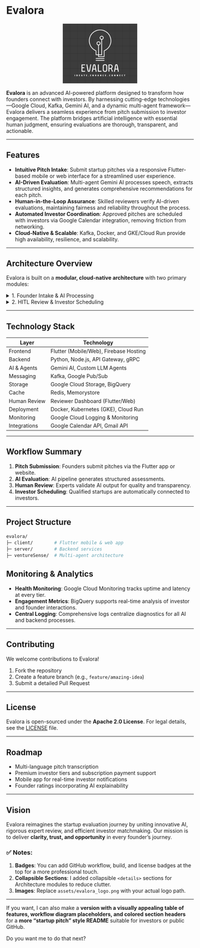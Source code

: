 # Evalora

<p align="center">
  <img src="client/assets/logo.png" alt="Evalora Logo" width="200" />
</p>


**Evalora** is an advanced AI-powered platform designed to transform how founders connect with investors. By harnessing cutting-edge technologies—Google Cloud, Kafka, Gemini AI, and a dynamic multi-agent framework—Evalora delivers a seamless experience from pitch submission to investor engagement. The platform bridges artificial intelligence with essential human judgment, ensuring evaluations are thorough, transparent, and actionable.

---

## Features

- **Intuitive Pitch Intake**: Submit startup pitches via a responsive Flutter-based mobile or web interface for a streamlined user experience.  
- **AI-Driven Evaluation**: Multi-agent Gemini AI processes speech, extracts structured insights, and generates comprehensive recommendations for each pitch.  
- **Human-in-the-Loop Assurance**: Skilled reviewers verify AI-driven evaluations, maintaining fairness and reliability throughout the process.  
- **Automated Investor Coordination**: Approved pitches are scheduled with investors via Google Calendar integration, removing friction from networking.  
- **Cloud-Native & Scalable**: Kafka, Docker, and GKE/Cloud Run provide high availability, resilience, and scalability.  

---

## Architecture Overview

Evalora is built on a **modular, cloud-native architecture** with two primary modules:

<details>
<summary>1. Founder Intake & AI Processing</summary>

- **Frontend**: Flutter (mobile/web) for live pitch submission and progress updates.  
- **Backend**: API Gateway (REST/gRPC) in Python/Node.js manages communication and business logic.  
- **Messaging**: Kafka Pub/Sub ensures reliable, event-driven data flow.  
- **AI Processing**: Gemini-powered agents automate transcription, summarization, and evaluation.  
- **Queueing**: Recommendations are published to the HITL (Human-in-the-Loop) review queue for validation.

</details>

<details>
<summary>2. HITL Review & Investor Scheduling</summary>

- **Human Review Workflow**: Certified reviewers ensure quality and fairness.  
- **Automated Scheduling**: Approved startups are matched with investors using Google Calendar APIs.  
- **Data Backbone**: Google Cloud Storage, BigQuery, Redis, and Firebase support analytics, storage, and caching.

</details>

---

## Technology Stack

| Layer             | Technology                              |
|------------------|-----------------------------------------|
| Frontend          | Flutter (Mobile/Web), Firebase Hosting |
| Backend           | Python, Node.js, API Gateway, gRPC     |
| AI & Agents       | Gemini AI, Custom LLM Agents           |
| Messaging         | Kafka, Google Pub/Sub                   |
| Storage           | Google Cloud Storage, BigQuery         |
| Cache             | Redis, Memorystore                      |
| Human Review      | Reviewer Dashboard (Flutter/Web)       |
| Deployment        | Docker, Kubernetes (GKE), Cloud Run   |
| Monitoring        | Google Cloud Logging & Monitoring      |
| Integrations      | Google Calendar API, Gmail API         |

---

## Workflow Summary

1. **Pitch Submission**: Founders submit pitches via the Flutter app or website.  
2. **AI Evaluation**: AI pipeline generates structured assessments.  
3. **Human Review**: Experts validate AI output for quality and transparency.  
4. **Investor Scheduling**: Qualified startups are automatically connected to investors.

---

## Project Structure

```bash
evalora/
├─ client/        # Flutter mobile & web app
├─ server/        # Backend services
├─ ventureSense/  # Multi-agent architecture
```

## Monitoring & Analytics

- **Health Monitoring**: Google Cloud Monitoring tracks uptime and latency at every tier.  
- **Engagement Metrics**: BigQuery supports real-time analysis of investor and founder interactions.  
- **Central Logging**: Comprehensive logs centralize diagnostics for all AI and backend processes.  

---

## Contributing

We welcome contributions to Evalora!  

1. Fork the repository  
2. Create a feature branch (e.g., `feature/amazing-idea`)  
3. Submit a detailed Pull Request  

---

## License

Evalora is open-sourced under the **Apache 2.0 License**. For legal details, see the [LICENSE](LICENSE) file.

---

## Roadmap

- Multi-language pitch transcription  
- Premium investor tiers and subscription payment support  
- Mobile app for real-time investor notifications  
- Founder ratings incorporating AI explainability  

---

## Vision

Evalora reimagines the startup evaluation journey by uniting innovative AI, rigorous expert review, and efficient investor matchmaking. Our mission is to deliver **clarity, trust, and opportunity** in every founder’s journey.

### ✅ Notes:

1. **Badges**: You can add GitHub workflow, build, and license badges at the top for a more professional touch.  
2. **Collapsible Sections**: I added collapsible `<details>` sections for Architecture modules to reduce clutter.  
3. **Images**: Replace `assets/evalora_logo.png` with your actual logo path.  

---

If you want, I can also make a **version with a visually appealing table of features, workflow diagram placeholders, and colored section headers** for a **more “startup pitch” style README** suitable for investors or public GitHub.  

Do you want me to do that next?
